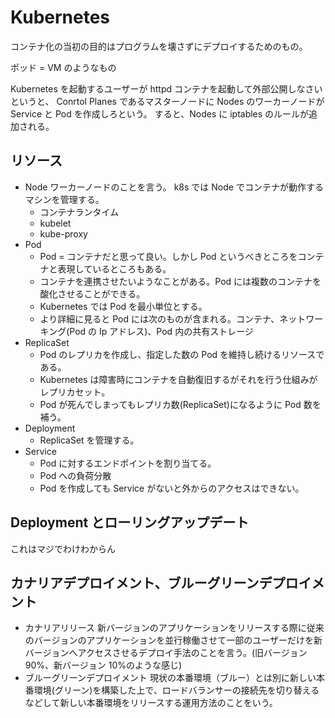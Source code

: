 # Kubernetes

コンテナ化の当初の目的はプログラムを壊さずにデプロイするためのもの。

ポッド = VM のようなもの

Kubernetes を起動するユーザーが httpd コンテナを起動して外部公開しなさいというと、
Conrtol Planes であるマスターノードに Nodes のワーカーノードが Service と Pod を作成しろという。
すると、Nodes に iptables のルールが追加される。

## リソース

- Node
  ワーカーノードのことを言う。
  k8s では Node でコンテナが動作するマシンを管理する。
  - コンテナランタイム
  - kubelet
  - kube-proxy
- Pod
  - Pod = コンテナだと思って良い。しかし Pod というべきところをコンテナと表現しているところもある。
  - コンテナを連携させたいようなことがある。Pod には複数のコンテナを酸化させることができる。
  - Kubernetes では Pod を最小単位とする。
  - より詳細に見ると Pod には次のものが含まれる。コンテナ、ネットワーキング(Pod の Ip アドレス)、Pod 内の共有ストレージ
- ReplicaSet
  - Pod のレプリカを作成し、指定した数の Pod を維持し続けるリソースである。
  - Kubernetes は障害時にコンテナを自動復旧するがそれを行う仕組みがレプリカセット。
  - Pod が死んでしまってもレプリカ数(ReplicaSet)になるように Pod 数を補う。
- Deployment
  - ReplicaSet を管理する。
- Service
  - Pod に対するエンドポイントを割り当てる。
  - Pod への負荷分散
  - Pod を作成しても Service がないと外からのアクセスはできない。

## Deployment とローリングアップデート

これはマジでわけわからん

## カナリアデプロイメント、ブルーグリーンデプロイメント

- カナリアリリース
  新バージョンのアプリケーションをリリースする際に従来のバージョンのアプリケーションを並行稼働させて一部のユーザーだけを新バージョンへアクセスさせるデプロイ手法のことを言う。(旧バージョン 90%、新バージョン 10%のような感じ)
- ブルーグリーンデプロイメント
  現状の本番環境（ブルー）とは別に新しい本番環境(グリーン)を構築した上で、ロードバランサーの接続先を切り替えるなどして新しい本番環境をリリースする運用方法のことをいう。
